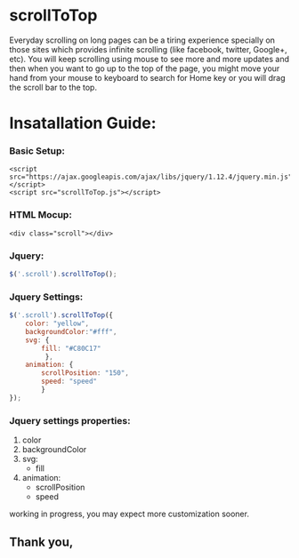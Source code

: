 # scrollToTop
Everyday scrolling on long pages can be a tiring experience specially on those sites which provides infinite scrolling (like facebook, twitter, Google+, etc). You will keep scrolling using mouse to see more and more updates and then when you want to go up to the top of the page, you might move your hand from your mouse to keyboard to search for Home key or you will drag the scroll bar to the top.

# Insatallation Guide:

### Basic Setup:
```
<script src="https://ajax.googleapis.com/ajax/libs/jquery/1.12.4/jquery.min.js"></script>
<script src="scrollToTop.js"></script>
```

### HTML Mocup:
```
<div class="scroll"></div>
```

### Jquery:
```javascript
$('.scroll').scrollToTop();
```

### Jquery Settings:
```javascript
$('.scroll').scrollToTop({
	color: "yellow",
	backgroundColor:"#fff",
	svg: {
		fill: "#C80C17"
	     },
	animation: {
		scrollPosition: "150",
		speed: "speed"
		}
});
```
### Jquery settings properties:
1. color
2. backgroundColor
3. svg:
      - fill
4. animation:
      - scrollPosition
      - speed
      


working in progress, you may expect more customization sooner. 

## Thank you,
